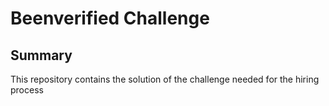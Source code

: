 # Beenverified Challenge

## Summary
This repository contains the solution of the challenge needed for the hiring process